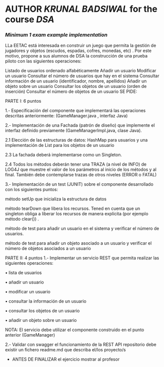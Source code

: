 # AUTHOR *KRUNAL BADSIWAL* for the course *DSA* 
### *Minimum 1 exam example implementation*
LLa EETAC está interesada en construir un juego que permita la gestión de jugadores y objetos (escudos, espadas, cofres, monedas, etc) . Por este motivo, propone a sus alumnos de DSA la construcción de una prueba piloto con las siguientes operaciones:

Listado de usuarios ordenado alfabéticamente
Añadir un usuario
Modificar un usuario
Consultar el número de usuarios que hay en el sistema
Consultar información de un usuario (identificador, nombre, apellidos)
Añadir un objeto sobre un usuario
Consultar los objetos de un usuario (orden de inserción)
Consultar el número de objetos de un usuario
SE PIDE:

PARTE I: 6 puntos

1.- Especificación del componente que implementará las operaciones descritas anteriormente: (GameManager.java , interfaz Java)

2.- Implementación de una Fachada (patrón de diseño) que implemente el interfaz definido previamente (GameManagerImpl.java, clase Java).

2.1 Elección de las estructuras de datos: HashMap para usuarios y una implementación de List para los objetos de un usuario

2.3 La fachada deberá implementarse como un Singleton.

2.4 Todos los métodos deberán tener una TRAZA (a nivel de INFO) de LOG4J que muestre el valor de los parámetros al inicio de los métodos y al final. También debe contemplarse trazas de otros niveles (ERROR o FATAL)

3.- Implementación de un test (JUNIT) sobre el componente desarrollado con los siguientes puntos:

método setUp que inicializa la estructura de datos

método tearDown que libera los recursos. Tened en cuenta que un singleton obliga a liberar los recursos de manera explícita (por ejemplo método clear()) .

método de test para añadir un usuario en el sistema y verificar el número de usuarios.

método de test para añadir un objeto asociado a un usuario y verificar el número de objetos asociados a un usuario

PARTE II: 4 puntos 1.- Implementar un servicio REST que permita realizar las siguientes operaciones:

• lista de usuarios

• añadir un usuario

• modificar un usuario

• consultar la información de un usuario

• consultar los objetos de un usuario

• añadir un objeto sobre un usuario

NOTA: El servicio debe utilizar el componente construido en el punto anterior (GameManager)

2.- Validar con swagger el funcionamiento de la REST API
repositorio debe existir un fichero readme.md que describa el/los proyecto/s
- ANTES DE FINALIZAR el ejercicio mostrar al profesor
